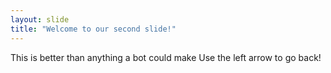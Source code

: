 ```yaml
---
layout: slide
title: "Welcome to our second slide!"
---
```

This is better than anything a bot could make
Use the left arrow to go back!
